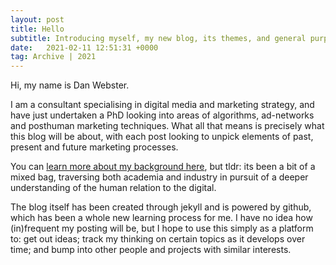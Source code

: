 ```yaml
---
layout: post
title: Hello
subtitle: Introducing myself, my new blog, its themes, and general purpose.
date:   2021-02-11 12:51:31 +0000
tag: Archive | 2021
---
```

Hi, my name is Dan Webster.

I am a consultant specialising in digital media and marketing strategy, and have just undertaken a PhD looking into areas of algorithms, ad-networks and posthuman marketing techniques. What all that means is precisely what this blog will be about, with each post looking to unpick elements of past, present and future marketing processes.

You can [learn more about my background here](https://dweb87.github.io/about), but tldr: its been a bit of a mixed bag, traversing both academia and industry in pursuit of a deeper understanding of the human relation to the digital.

The blog itself has been created through jekyll and is powered by github, which has been a whole new learning process for me. I have no idea how (in)frequent my posting will be, but I hope to use this simply as a platform to: get out ideas; track my thinking on certain topics as it develops over time; and bump into other people and projects with similar interests.
